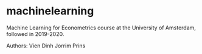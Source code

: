 # machinelearning
Machine Learning for Econometrics course at the University of Amsterdam, followed in 2019-2020.

Authors:
Vien Dinh
Jorrim Prins
